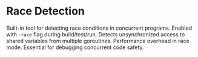 # Race Detection

Built-in tool for detecting race conditions in concurrent programs. Enabled with `-race` flag during build/test/run. Detects unsynchronized access to shared variables from multiple goroutines. Performance overhead in race mode. Essential for debugging concurrent code safety.